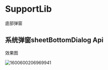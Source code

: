 # SupportLib
底部弹窗


## 系统弹窗sheetBottomDialog  Api


效果图


![1600600206969941](https://user-images.githubusercontent.com/7346792/93709956-57bd7180-fb75-11ea-8cd0-1510ee73128f.gif)
